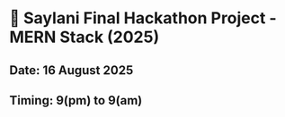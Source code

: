 # 🏁 Saylani Final Hackathon Project - MERN Stack (2025)
## Date: 16 August 2025 
## Timing: 9(pm) to 9(am)
